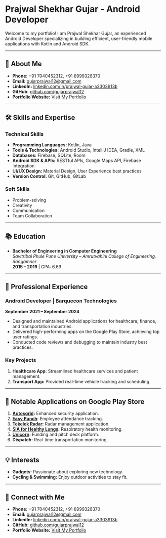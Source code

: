 # Prajwal Shekhar Gujar - Android Developer

Welcome to my portfolio! I am Prajwal Shekhar Gujar, an experienced Android Developer specializing in building efficient, user-friendly mobile applications with Kotlin and Android SDK.

---

## 🌟 About Me
- **Phone:** +91 7040452312, +91 8999326370  
- **Email:** [gujarprajwal12@gmail.com](mailto:gujarprajwal12@gmail.com)  
- **LinkedIn:** [linkedin.com/in/prajwal-gujar-a3303913b](https://linkedin.com/in/prajwal-gujar-a3303913b)  
- **GitHub:** [github.com/gujarprajwal12](https://github.com/gujarprajwal12)  
- **Portfolio Website:** [Visit My Portfolio](https://gujarprajwal12.github.io/Andorid_Dev_Prajwal_Gujar/)

---

## 🛠 Skills and Expertise
### **Technical Skills**
- **Programming Languages:** Kotlin, Java  
- **Tools & Technologies:** Android Studio, IntelliJ IDEA, Gradle, XML  
- **Databases:** Firebase, SQLite, Room  
- **Android SDK & APIs:** RESTful APIs, Google Maps API, Firebase Integration  
- **UI/UX Design:** Material Design, User Experience best practices  
- **Version Control:** Git, GitHub, GitLab  

### **Soft Skills**
- Problem-solving  
- Creativity  
- Communication  
- Team Collaboration  

---

## 📚 Education
- **Bachelor of Engineering in Computer Engineering**  
  *Savitribai Phule Pune University – Amrutvahini College of Engineering, Sangamner*  
  **2015 – 2019** | GPA: 6.69  

---

## 💼 Professional Experience
### **Android Developer | Barquecon Technologies**  
**September 2021 – September 2024**  
- Designed and maintained Android applications for healthcare, finance, and transportation industries.  
- Delivered high-performing apps on the Google Play Store, achieving top user ratings.  
- Conducted code reviews and debugging to maintain industry best practices.  

### **Key Projects**
1. **Healthcare App:** Streamlined healthcare services and patient management.  
2. **Transport App:** Provided real-time vehicle tracking and scheduling.  

---

## 📱 Notable Applications on Google Play Store
1. **[Autosgrid](https://play.google.com/store/apps/details?id=com.autosgrid):** Enhanced security application.  
2. **[Easy Punch](https://play.google.com/store/apps/details?id=com.easy.punch):** Employee attendance tracking.  
3. **[Tekelek Radar](https://play.google.com/store/apps/details?id=com.tek889):** Radar management application.  
4. **[SiA for Healthy Lungs](https://play.google.com/store/apps/details?id=app.briota.sia):** Respiratory health monitoring.  
5. **[Unicorn](https://play.google.com/store/apps/details?id=com.unicorn.app):** Funding and pitch deck platform.  
6. **Dispatch:** Real-time transportation monitoring.  

---

## 💡 Interests
- **Gadgets:** Passionate about exploring new technology.  
- **Cycling & Swimming:** Enjoy outdoor activities to stay fit.  

---

## 🔗 Connect with Me
- **Phone:** +91 7040452312, +91 8999326370  
- **Email:** [gujarprajwal12@gmail.com](mailto:gujarprajwal12@gmail.com)  
- **LinkedIn:** [linkedin.com/in/prajwal-gujar-a3303913b](https://linkedin.com/in/prajwal-gujar-a3303913b)  
- **GitHub:** [github.com/gujarprajwal12](https://github.com/gujarprajwal12)  
- **Portfolio Website:** [Visit My Portfolio](https://gujarprajwal12.github.io/Andorid_Dev_Prajwal_Gujar/)


